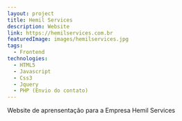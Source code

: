 ```yaml
---
layout: project
title: Hemil Services
description: Website
link: https://hemilservices.com.br
featuredImage: images/hemilservices.jpg
tags:
  - Frontend
technologies:
  - HTML5
  - Javascript
  - Css3
  - Jquery
  - PHP (Envio do contato)
---
```


Website de aprensentação para a Empresa Hemil Services